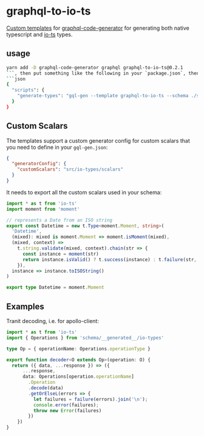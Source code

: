 # graphql-to-io-ts
[Custom templates](https://github.com/dotansimha/graphql-code-generator/blob/master/packages/graphql-codegen-generators/CUSTOM_TEMPLATES.md) for [graphql-code-generator](https://github.com/dotansimha/graphql-code-generator) for generating both native typescript and [io-ts](https://github.com/gcanti/io-ts) types.

## usage
```bash
yarn add -D graphql-code-generator graphql graphql-to-io-ts@0.2.1
```, then put something like the following in your `package.json`, then run `yarn generate-types`:
```json
{
  "scripts": {
    "generate-types": "gql-gen --template graphql-to-io-ts --schema ./schema/__generated__/schema.json --out schema/__generated__/io-types.ts './src/*/*/*.gql' --customScalars src/io-types/scalars"
  }
}
```
## Custom Scalars
The templates support a custom generator config for custom scalars that you need to define in your `gql-gen.json`:
```json
{
  "generatorConfig": {
    "customScalars": "src/io-types/scalars"
  }
}
```

It needs to export all the custom scalars used in your schema:
```typescript
import * as t from 'io-ts'
import moment from 'moment'

// represents a Date from an ISO string
export const Datetime = new t.Type<moment.Moment, string>(
  'Datetime',
  (mixed): mixed is moment.Moment => moment.isMoment(mixed),
  (mixed, context) =>
    t.string.validate(mixed, context).chain(str => {
      const instance = moment(str)
      return instance.isValid() ? t.success(instance) : t.failure(str, context)
    }),
  instance => instance.toISOString()
)

export type Datetime = moment.Moment
```

## Examples
Tranit decoding, i.e. for apollo-client:
```typescript
import * as t from 'io-ts'
import { Operations } from 'schema/__generated__/io-types'

type Op = { operationName: Operations.operationType }

export function decoder<O extends Op>(operation: O) {
  return ({ data, ...response }) => ({
      ...response,
      data: Operations[operation.operationName]
        .Operation
        .decode(data)
        .getOrElseL(errors => {
          let failures = failure(errors).join('\n');
          console.error(failures);
          throw new Error(failures)
        })
    })
}
```

